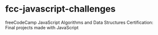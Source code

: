 # fcc-javascript-challenges
freeCodeCamp JavaScript Algorithms and Data Structures Certification: Final projects made with JavaScript

